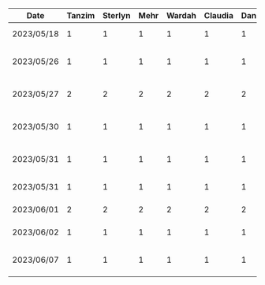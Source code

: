 | Date       | Tanzim | Sterlyn | Mehr | Wardah | Claudia | Daniel | Task                                |
|------------|--------|---------|------|--------|---------|--------|-------------------------------------|
| 2023/05/18 | 1      | 1       | 1    | 1      | 1       | 1      | Brainstorming meeting               |
| 2023/05/26 | 1      | 1       | 1    | 1      | 1       | 1      | Presentation delegation meeting     |
| 2023/05/27 | 2      | 2       | 2    | 2      | 2       | 2      | Presentation scripting and diagrams |
| 2023/05/30 | 1      | 1       | 1    | 1      | 1       | 1      | Group presentation practice         |
| 2023/05/31 | 1      | 1       | 1    | 1      | 1       | 1      | post presentation doc changes       |
| 2023/05/31 | 1      | 1       | 1    | 1      | 1       | 1      | Presentation day                    |
| 2023/06/01 | 2      | 2       | 2    | 2      | 2       | 2      | Proposal doc meeting                |
| 2023/06/02 | 1      | 1       | 1    | 1      | 1       | 1      | Finishing proposal doc              |
| 2023/06/07 | 1      | 1       | 1    | 1      | 1       | 1      | Group meeting for buddy eval        |
